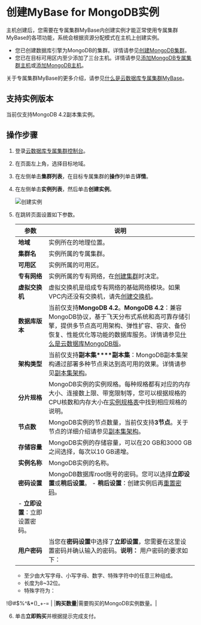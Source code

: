# 创建MyBase for MongoDB实例

主机创建后，您需要在专属集群MyBase内创建实例才能正常使用专属集群MyBase的各项功能，系统会根据资源分配模式在主机上创建实例。

-   您已创建数据库引擎为MongoDB的集群。详情请参见[创建MongoDB集群]()。
-   您已在目标可用区内至少添加了三台主机。详情请参见[添加MongoDB专属集群主机](/cn.zh-CN/专属集群/添加MongoDB专属集群主机.md)或[添加MongoDB主机]()。

关于专属集群MyBase的更多介绍，请参见[什么是云数据库专属集群MyBase]()。

## 支持实例版本

当前仅支持MongoDB 4.2副本集实例。

## 操作步骤

1.  登录[云数据库专属集群控制台](https://cddc.console.aliyun.com)。

2.  在页面左上角，选择目标地域。

3.  在左侧单击**集群列表**，在目标专属集群的**操作**列单击**详情**。

4.  在左侧单击**实例列表**，然后单击**创建实例**。

    ![创建实例](https://static-aliyun-doc.oss-accelerate.aliyuncs.com/assets/img/zh-CN/6476017161/p64848.png)

5.  在跳转页面设置如下参数。

    |参数|说明|
    |--|--|
    |**地域**|实例所在的地理位置。|
    |**集群名**|实例所属的专属集群。|
    |**可用区**|实例所属的可用区。|
    |**专有网络**|实例所属的专有网络，在[创建集群]()时决定。|
    |**虚拟交换机**|虚拟交换机是组成专有网络的基础网络模块。如果VPC内还没有交换机，请先[创建交换机](~~65387~~)。|
    |**数据库版本**|当前仅支持**MongoDB 4.2**。**MongoDB 4.2**：兼容MongoDB协议，基于飞天分布式系统和高可靠存储引擎，提供多节点高可用架构、弹性扩容、容灾、备份恢复、性能优化等功能的数据库服务。详情请参见[什么是云数据库MongoDB版](/cn.zh-CN/产品简介/什么是云数据库MongoDB版.md)。 |
    |**架构类型**|当前仅支持**副本集****副本集**：MongoDB副本集架构通过部署多种节点来达到高可用的效果。详情请参见[副本集架构](/cn.zh-CN/产品简介/系统架构/副本集架构.md)。 |
    |**分片规格**|MongoDB实例的实例规格。每种规格都有对应的内存大小、连接数上限、带宽限制等，您可以根据规格的CPU核数和内存大小在[实例规格表](/cn.zh-CN/产品简介/实例规格表.md)中找到相应规格的说明。|
    |**节点数**|MongoDB实例的节点数量，当前仅支持**3节点**。关于节点的详细介绍请参见[副本集架构](/cn.zh-CN/产品简介/系统架构/副本集架构.md)。|
    |**存储容量**|MongoDB实例的存储容量，可以在20 GB和3000 GB之间选择，每次以10 GB递增。|
    |**实例名称**|MongoDB实例的名称。|
    |**密码设置**|MongoDB数据库root账号的密码。您可以选择**立即设置**或**稍后设置**。    -   **稍后设置**：创建实例后再[重置密码](/cn.zh-CN/用户指南/账号管理/重置密码.md)。
    -   **立即设置**：立即设置密码。 |
    |**用户密码**|当您在**密码设置**中选择了**立即设置**，您需要在这里设置密码并确认输入的密码。**说明：** 用户密码的要求如下：

    -   至少由大写字母、小写字母、数字、特殊字符中的任意三种组成。
    -   长度为8~32位。
    -   特殊字符为：

!@\#$%^&\*\(\)\_+-= |
    |**购买数量**|需要购买的MongoDB实例数量。|

6.  单击**立即购买**并根据提示完成支付。


